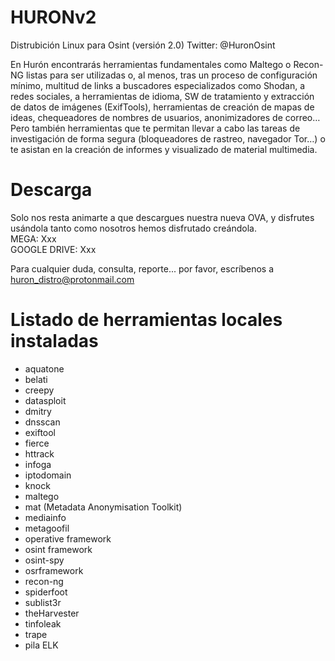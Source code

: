 # HURONv2
Distrubición Linux para Osint (versión 2.0)
Twitter: @HuronOsint

En Hurón encontrarás herramientas fundamentales como Maltego o Recon-NG listas para ser utilizadas o, al menos, tras un proceso de configuración mínimo, multitud de links a buscadores especializados como Shodan, a redes sociales, a herramientas de idioma, SW de tratamiento y extracción de datos de imágenes (ExifTools), herramientas de creación de mapas de ideas, chequeadores de nombres de usuarios, anonimizadores de correo… Pero también herramientas que te permitan llevar a cabo las tareas de investigación de forma segura (bloqueadores de rastreo, navegador Tor…) o te asistan en la creación de informes y visualizado de material multimedia.

# Descarga
Solo nos resta animarte a que descargues nuestra nueva OVA, y disfrutes usándola tanto como nosotros hemos disfrutado creándola.</br>
MEGA: Xxx </br>
GOOGLE DRIVE: Xxx

Para cualquier duda, consulta, reporte... por favor, escríbenos a huron_distro@protonmail.com

# Listado de herramientas locales instaladas
- aquatone
- belati
- creepy
- datasploit
- dmitry
- dnsscan
- exiftool
- fierce
- httrack
- infoga
- iptodomain
- knock
- maltego
- mat (Metadata Anonymisation Toolkit)
- mediainfo
- metagoofil
- operative framework
- osint framework
- osint-spy
- osrframework
- recon-ng
- spiderfoot
- sublist3r
- theHarvester
- tinfoleak
- trape
- pila ELK
